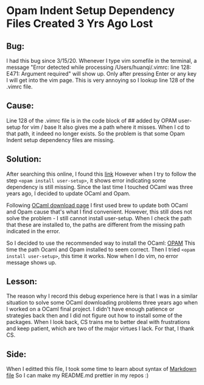 # Opam Indent Setup Dependency Files Created 3 Yrs Ago Lost 

## Bug: 
I had this bug since 3/15/20. Whenever I type vim somefile in the terminal, a message 
"Error detected while processing /Users/huanqi/.vimrc: line 128: E471: Argument required" 
will show up. Only after pressing Enter or any key I will get into the vim page. 
This is very annoying so I lookup line 128 of the .vimrc file. 

## Cause: 
Line 128 of the .vimrc file is in the code block of ## added by OPAM user-setup for vim / base 
It also gives me a path where it misses. When I cd to that path, it indeed no longer exists. 
So the problem is that some Opam Indent setup dependency files are missing. 


## Solution: 
After searching this online, I found this [link](https://github.com/OCamlPro/opam-user-setup)
However when I try to follow the step `<opam install user-setup>`, it shows error indicating some 
dependency is still missing. Since the last time I touched OCaml was three years ago, I decided
to update OCaml and Opam.

Following [OCaml download page](https://ocaml.org/docs/install.html#Homebrew-Homebrew) I first
used brew to update both OCaml and Opam cause that's what I find convenient. However, this still 
does not solve the problem - I still cannot install user-setup. When I check the path that 
these are installed to, the paths are different from the missing path indicated in the error. 

So I decided to use the recommended way to install the OCaml: [OPAM](https://opam.ocaml.org/doc/Install.html)
This time the path Ocaml and Opam installed to seem correct. Then I tried `<opam install user-setup>`,
this time it works. Now when I do vim, no error message shows up.

## Lesson: 
The reason why I record this debug experience here is that I was in a similar situation to solve some
OCaml downloading problems three years ago when I worked on a OCaml final project. I didn't have enough
patience or strategies back then and I did not figure out how to install some of the packages. When I 
look back, CS trains me to better deal with frustrations and keep patient, which are two of the major 
virtues I lack. For that, I thank CS. 

## Side: 
When I editted this file, I took some time to learn about syntax of [Markdown file](https://guides.github.com/features/mastering-markdown/)
So I can make my README.md prettier in my repos :) 

